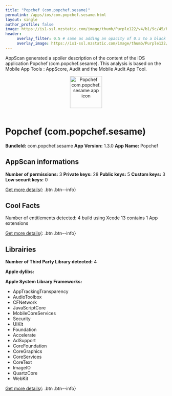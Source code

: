 ```yaml
---
title: "Popchef (com.popchef.sesame)"
permalink: /apps/ios/com.popchef.sesame.html
layout: single
author_profile: false
image: https://is1-ssl.mzstatic.com/image/thumb/Purple122/v4/b1/9c/45/b19c45e5-c28f-3ffa-281d-832657a37dab/AppIcon-0-0-1x_U007emarketing-0-0-0-7-0-0-sRGB-0-0-0-GLES2_U002c0-512MB-85-220-0-0.png/512x512bb.jpg
header: 
     overlay_filter: 0.5 # same as adding an opacity of 0.5 to a black background
     overlay_image: https://is1-ssl.mzstatic.com/image/thumb/Purple122/v4/b1/9c/45/b19c45e5-c28f-3ffa-281d-832657a37dab/AppIcon-0-0-1x_U007emarketing-0-0-0-7-0-0-sRGB-0-0-0-GLES2_U002c0-512MB-85-220-0-0.png/512x512bb.jpg
---
```

AppScan generated a spoiler description of the content of the iOS application Popchef (com.popchef.sesame). This analysis is based on the Mobile App Tools : AppScore, Audit and the Mobile Audit App Tool.

  
  
<div style="text-align: center;"><img src="https://is1-ssl.mzstatic.com/image/thumb/Purple122/v4/b1/9c/45/b19c45e5-c28f-3ffa-281d-832657a37dab/AppIcon-0-0-1x_U007emarketing-0-0-0-7-0-0-sRGB-0-0-0-GLES2_U002c0-512MB-85-220-0-0.png/512x512bb.jpg" width="100" height="100" alt="Popchef com.popchef.sesame app icon"></div></br>
  
# Popchef (com.popchef.sesame)

**BundleId:** com.popchef.sesame
**App Version:** 1.3.0
**App Name:** Popchef


## AppScan informations 

**Number of permissions:** 3
**Private keys:** 28
**Public keys:** 5
**Custom keys:** 3
**Low securit keys:** 0
  
[Get more details](/pricing.html){: .btn .btn--info}

## Cool Facts

Number of entitlements detected: 4
build using Xcode 13
contains 1 App extensions
  
[Get more details](/pricing.html){: .btn .btn--info}

## Librairies 
**Number of Third Party Library detected:** 4

**Apple dylibs:**


**Apple System Library Frameworks:**
- AppTrackingTransparency
- AudioToolbox
- CFNetwork
- JavaScriptCore
- MobileCoreServices
- Security
- UIKit
- Foundation
- Accelerate
- AdSupport
- CoreFoundation
- CoreGraphics
- CoreServices
- CoreText
- ImageIO
- QuartzCore
- WebKit


  
[Get more details](/pricing.html){: .btn .btn--info}

